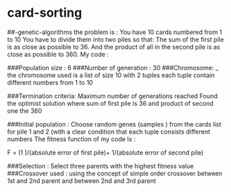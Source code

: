 # card-sorting 
##-genetic-algorithms
the problem is : 
	You have 10 cards numbered from 1 to 10
	You have to divide them into two piles so that:
	The sum of the first pile is as close as possible to 36.
	And the product of all in the second pile is as close as possible to 360.
My code : 

###Population size : 
	6 
###Number of generation :
	30
###Chromosome:
_ the chromosome used is a list of size 10  with 2 tuples each tuple contain different numbers from 1 to 10 

###Termination criteria:
	Maximum number of generations reached 
	Found the optimist solution where sum of first pile is 36 and product of second one the 360

###Initial population :
Choose random genes (samples ) from the cards list for pile 1 and 2 (with a clear condition that each tuple consists different numbers 
The fitness function of my code Is : 

F =  (1 )/(absolute error of first pile)+  1/(absolute error of second pile)  

###Selection :
Select three parents with the highest fitness value  
###Crossover used : 
using the concept of simple order crossover between 1st and 2nd parent and between 2nd and 3rd parent
